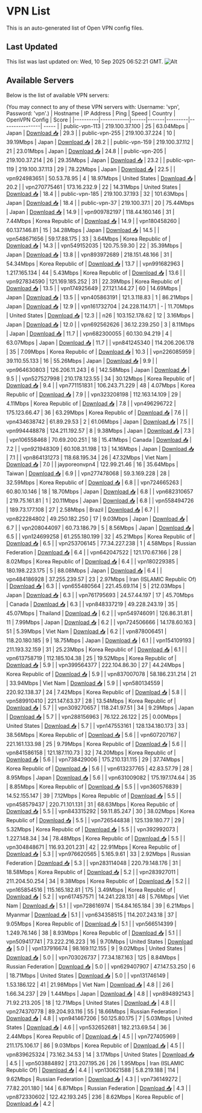 # VPN List

This is an auto-generated list of Open VPN config files.

## Last Updated

This list was last updated on: Wed, 10 Sep 2025 06:52:21 GMT.
![Alt](https://repobeats.axiom.co/api/embed/186b98318ef1479477931607c1ad7d823f12451f.svg "Repobeats analytics image")

## Available Servers

Below is the list of available VPN servers:

(You may connect to any of these VPN servers with: Username: 'vpn', Password: 'vpn'.)
| Hostname | IP Address | Ping | Speed | Country | OpenVPN Config | Score |
|----------|------------|------|-------|---------|----------------| ----- |
| public-vpn-113 | 219.100.37.100 | 25 | 63.04Mbps | Japan | [Download 📥](./configs/server_0_JP.ovpn) | 29.3 |
| public-vpn-255 | 219.100.37.224 | 10 | 39.19Mbps | Japan | [Download 📥](./configs/server_1_JP.ovpn) | 28.2 |
| public-vpn-159 | 219.100.37.112 | 21 | 23.01Mbps | Japan | [Download 📥](./configs/server_2_JP.ovpn) | 24.8 |
| public-vpn-205 | 219.100.37.214 | 26 | 29.35Mbps | Japan | [Download 📥](./configs/server_3_JP.ovpn) | 23.2 |
| public-vpn-119 | 219.100.37.113 | 29 | 78.22Mbps | Japan | [Download 📥](./configs/server_4_JP.ovpn) | 22.5 |
| vpn924983651 | 50.53.78.95 | 4 | 18.97Mbps | United States | [Download 📥](./configs/server_5_US.ovpn) | 20.2 |
| vpn270775461 | 173.16.232.9 | 22 | 14.31Mbps | United States | [Download 📥](./configs/server_6_US.ovpn) | 18.4 |
| public-vpn-185 | 219.100.37.193 | 32 | 101.63Mbps | Japan | [Download 📥](./configs/server_7_JP.ovpn) | 18.4 |
| public-vpn-37 | 219.100.37.1 | 20 | 75.44Mbps | Japan | [Download 📥](./configs/server_8_JP.ovpn) | 14.9 |
| vpn909782197 | 118.44.160.146 | 31 | 7.44Mbps | Korea Republic of | [Download 📥](./configs/server_9_KR.ovpn) | 14.9 |
| vpn180458260 | 60.137.146.81 | 15 | 34.28Mbps | Japan | [Download 📥](./configs/server_10_JP.ovpn) | 14.5 |
| vpn548671656 | 59.17.88.175 | 33 | 3.64Mbps | Korea Republic of | [Download 📥](./configs/server_11_KR.ovpn) | 14.3 |
| vpn549152035 | 120.75.59.30 | 22 | 35.39Mbps | Japan | [Download 📥](./configs/server_12_JP.ovpn) | 13.8 |
| vpn893972689 | 218.151.48.166 | 31 | 54.34Mbps | Korea Republic of | [Download 📥](./configs/server_13_KR.ovpn) | 13.7 |
| vpn991682963 | 1.217.165.134 | 44 | 5.43Mbps | Korea Republic of | [Download 📥](./configs/server_14_KR.ovpn) | 13.6 |
| vpn927834590 | 121.169.185.252 | 31 | 22.39Mbps | Korea Republic of | [Download 📥](./configs/server_15_KR.ovpn) | 13.5 |
| vpn174925649 | 27.121.144.27 | 60 | 14.69Mbps | Japan | [Download 📥](./configs/server_16_JP.ovpn) | 13.5 |
| vpn405863191 | 121.3.118.83 | 1 | 86.21Mbps | Japan | [Download 📥](./configs/server_17_JP.ovpn) | 12.9 |
| vpn161732704 | 24.228.114.171 | - | 11.70Mbps | United States | [Download 📥](./configs/server_18_US.ovpn) | 12.3 |
| n26 | 103.152.178.62 | 12 | 3.16Mbps | Japan | [Download 📥](./configs/server_19_JP.ovpn) | 12.0 |
| vpn692562626 | 36.12.239.250 | 3 | 8.11Mbps | Japan | [Download 📥](./configs/server_20_JP.ovpn) | 11.7 |
| vpn682300055 | 60.130.94.219 | 4 | 63.07Mbps | Japan | [Download 📥](./configs/server_21_JP.ovpn) | 11.7 |
| vpn841245340 | 114.206.206.178 | 35 | 7.09Mbps | Korea Republic of | [Download 📥](./configs/server_22_KR.ovpn) | 10.3 |
| vpn226085959 | 39.110.55.133 | 16 | 55.26Mbps | Japan | [Download 📥](./configs/server_23_JP.ovpn) | 9.9 |
| vpn964630803 | 126.206.11.243 | 6 | 142.58Mbps | Japan | [Download 📥](./configs/server_24_JP.ovpn) | 9.5 |
| vpn527527998 | 210.178.123.55 | 34 | 30.12Mbps | Korea Republic of | [Download 📥](./configs/server_25_KR.ovpn) | 9.4 |
| vpn771151831 | 106.243.71.229 | 48 | 4.07Mbps | Korea Republic of | [Download 📥](./configs/server_26_KR.ovpn) | 7.9 |
| vpn323208198 | 112.163.14.109 | 29 | 4.11Mbps | Korea Republic of | [Download 📥](./configs/server_27_KR.ovpn) | 7.8 |
| vpn496296722 | 175.123.66.47 | 36 | 63.29Mbps | Korea Republic of | [Download 📥](./configs/server_28_KR.ovpn) | 7.6 |
| vpn434638742 | 61.89.29.53 | 2 | 61.06Mbps | Japan | [Download 📥](./configs/server_29_JP.ovpn) | 7.5 |
| vpn994448878 | 124.211.192.57 | 8 | 9.38Mbps | Japan | [Download 📥](./configs/server_30_JP.ovpn) | 7.3 |
| vpn106558468 | 70.69.200.251 | 18 | 15.41Mbps | Canada | [Download 📥](./configs/server_31_CA.ovpn) | 7.2 |
| vpn921948309 | 60.108.31.198 | 13 | 14.16Mbps | Japan | [Download 📥](./configs/server_32_JP.ovpn) | 7.1 |
| vpn864131273 | 118.68.195.34 | 26 | 47.32Mbps | Viet Nam | [Download 📥](./configs/server_33_VN.ovpn) | 7.0 |
| jayporeonvpn4 | 122.99.21.46 | 16 | 35.64Mbps | Taiwan | [Download 📥](./configs/server_34_TW.ovpn) | 6.9 |
| vpn277478068 | 59.3.169.228 | 28 | 32.59Mbps | Korea Republic of | [Download 📥](./configs/server_35_KR.ovpn) | 6.8 |
| vpn724665263 | 60.80.10.146 | 18 | 18.70Mbps | Japan | [Download 📥](./configs/server_36_JP.ovpn) | 6.8 |
| vpn682310657 | 219.75.161.81 | 1 | 20.11Mbps | Japan | [Download 📥](./configs/server_37_JP.ovpn) | 6.8 |
| vpn558494726 | 189.73.177.108 | 27 | 2.58Mbps | Brazil | [Download 📥](./configs/server_38_BR.ovpn) | 6.7 |
| vpn822284802 | 49.250.182.250 | 17 | 9.03Mbps | Japan | [Download 📥](./configs/server_39_JP.ovpn) | 6.7 |
| vpn208044097 | 60.73.186.79 | 5 | 8.56Mbps | Japan | [Download 📥](./configs/server_40_JP.ovpn) | 6.5 |
| vpn124699258 | 61.255.180.199 | 32 | 45.21Mbps | Korea Republic of | [Download 📥](./configs/server_41_KR.ovpn) | 6.5 |
| vpn253706145 | 77.34.227.238 | 1 | 4.58Mbps | Russian Federation | [Download 📥](./configs/server_42_RU.ovpn) | 6.4 |
| vpn642047522 | 121.170.67.166 | 28 | 8.02Mbps | Korea Republic of | [Download 📥](./configs/server_43_KR.ovpn) | 6.4 |
| vpn180229385 | 180.198.223.175 | 5 | 88.08Mbps | Japan | [Download 📥](./configs/server_44_JP.ovpn) | 6.4 |
| vpn484186928 | 37.255.239.57 | 23 | 2.97Mbps | Iran (ISLAMIC Republic Of) | [Download 📥](./configs/server_45_IR.ovpn) | 6.3 |
| vpn655480564 | 221.45.69.114 | 5 | 212.03Mbps | Japan | [Download 📥](./configs/server_46_JP.ovpn) | 6.3 |
| vpn761795693 | 24.57.44.197 | 17 | 45.70Mbps | Canada | [Download 📥](./configs/server_47_CA.ovpn) | 6.3 |
| vpn848337219 | 49.228.243.19 | 35 | 45.07Mbps | Thailand | [Download 📥](./configs/server_48_TH.ovpn) | 6.2 |
| vpn549746091 | 126.86.31.81 | 11 | 7.99Mbps | Japan | [Download 📥](./configs/server_49_JP.ovpn) | 6.2 |
| vpn724506666 | 14.178.60.163 | 51 | 5.39Mbps | Viet Nam | [Download 📥](./configs/server_50_VN.ovpn) | 6.2 |
| vpn878006451 | 118.20.180.185 | 9 | 18.75Mbps | Japan | [Download 📥](./configs/server_51_JP.ovpn) | 6.1 |
| vpn154109193 | 211.193.32.159 | 31 | 25.23Mbps | Korea Republic of | [Download 📥](./configs/server_52_KR.ovpn) | 6.1 |
| vpn613758719 | 112.185.104.38 | 25 | 19.52Mbps | Korea Republic of | [Download 📥](./configs/server_53_KR.ovpn) | 5.9 |
| vpn399564377 | 222.104.86.30 | 27 | 44.24Mbps | Korea Republic of | [Download 📥](./configs/server_54_KR.ovpn) | 5.9 |
| vpn837007078 | 58.186.231.214 | 21 | 33.94Mbps | Viet Nam | [Download 📥](./configs/server_55_VN.ovpn) | 5.9 |
| vpn580134559 | 220.92.138.37 | 24 | 7.42Mbps | Korea Republic of | [Download 📥](./configs/server_56_KR.ovpn) | 5.8 |
| vpn589910410 | 221.147.63.37 | 28 | 13.54Mbps | Korea Republic of | [Download 📥](./configs/server_57_KR.ovpn) | 5.7 |
| vpn309270657 | 118.241.97.51 | 34 | 9.29Mbps | Japan | [Download 📥](./configs/server_58_JP.ovpn) | 5.7 |
| vpn288156963 | 76.122.26.122 | 25 | 0.00Mbps | United States | [Download 📥](./configs/server_59_US.ovpn) | 5.7 |
| vpn147553161 | 128.134.180.173 | 33 | 38.56Mbps | Korea Republic of | [Download 📥](./configs/server_60_KR.ovpn) | 5.6 |
| vpn607207167 | 221.161.133.98 | 25 | 9.79Mbps | Korea Republic of | [Download 📥](./configs/server_61_KR.ovpn) | 5.6 |
| vpn841586158 | 121.187.110.73 | 32 | 74.20Mbps | Korea Republic of | [Download 📥](./configs/server_62_KR.ovpn) | 5.6 |
| vpn738429006 | 175.210.131.115 | 29 | 37.74Mbps | Korea Republic of | [Download 📥](./configs/server_63_KR.ovpn) | 5.6 |
| vpn613237765 | 42.83.57.79 | 28 | 8.95Mbps | Japan | [Download 📥](./configs/server_64_JP.ovpn) | 5.6 |
| vpn631009082 | 175.197.174.64 | 35 | 8.85Mbps | Korea Republic of | [Download 📥](./configs/server_65_KR.ovpn) | 5.5 |
| vpn360576839 | 14.52.155.147 | 39 | 7.12Mbps | Korea Republic of | [Download 📥](./configs/server_66_KR.ovpn) | 5.5 |
| vpn458579437 | 220.71.101.131 | 31 | 68.63Mbps | Korea Republic of | [Download 📥](./configs/server_67_KR.ovpn) | 5.5 |
| vpn843315292 | 59.11.85.247 | 30 | 38.02Mbps | Korea Republic of | [Download 📥](./configs/server_68_KR.ovpn) | 5.5 |
| vpn726544838 | 125.139.180.77 | 29 | 5.32Mbps | Korea Republic of | [Download 📥](./configs/server_69_KR.ovpn) | 5.5 |
| vpn392992073 | 1.227.148.34 | 34 | 78.48Mbps | Korea Republic of | [Download 📥](./configs/server_70_KR.ovpn) | 5.5 |
| vpn304848671 | 116.93.201.231 | 42 | 22.91Mbps | Korea Republic of | [Download 📥](./configs/server_71_KR.ovpn) | 5.3 |
| vpn976620565 | 5.165.9.61 | 33 | 2.92Mbps | Russian Federation | [Download 📥](./configs/server_72_RU.ovpn) | 5.3 |
| vpn283114048 | 220.79.148.176 | 31 | 18.58Mbps | Korea Republic of | [Download 📥](./configs/server_73_KR.ovpn) | 5.2 |
| vpn283927011 | 211.204.50.254 | 34 | 9.38Mbps | Korea Republic of | [Download 📥](./configs/server_74_KR.ovpn) | 5.2 |
| vpn165854516 | 115.165.182.81 | 175 | 3.49Mbps | Korea Republic of | [Download 📥](./configs/server_75_KR.ovpn) | 5.2 |
| vpn617457571 | 14.241.228.131 | 48 | 5.76Mbps | Viet Nam | [Download 📥](./configs/server_76_VN.ovpn) | 5.1 |
| vpn728616974 | 154.84.165.184 | 39 | 6.21Mbps | Myanmar | [Download 📥](./configs/server_77_MM.ovpn) | 5.1 |
| vpn634358515 | 114.207.243.18 | 37 | 9.05Mbps | Korea Republic of | [Download 📥](./configs/server_78_KR.ovpn) | 5.1 |
| vpn566514399 | 1.249.76.146 | 38 | 8.93Mbps | Korea Republic of | [Download 📥](./configs/server_79_KR.ovpn) | 5.1 |
| vpn509417741 | 73.222.216.223 | 16 | 9.70Mbps | United States | [Download 📥](./configs/server_80_US.ovpn) | 5.0 |
| vpn137916674 | 98.169.112.155 | 9 | 9.02Mbps | United States | [Download 📥](./configs/server_81_US.ovpn) | 5.0 |
| vpn703026737 | 77.34.187.163 | 125 | 8.84Mbps | Russian Federation | [Download 📥](./configs/server_82_RU.ovpn) | 5.0 |
| vpn629407907 | 47.147.53.250 | 6 | 18.71Mbps | United States | [Download 📥](./configs/server_83_US.ovpn) | 5.0 |
| vpn131746149 | 1.53.186.122 | 41 | 21.98Mbps | Viet Nam | [Download 📥](./configs/server_84_VN.ovpn) | 4.8 |
| 2i6 | 1.66.34.237 | 29 | 1.44Mbps | Japan | [Download 📥](./configs/server_85_JP.ovpn) | 4.8 |
| vpn894892143 | 71.92.213.205 | 18 | 12.71Mbps | United States | [Download 📥](./configs/server_86_US.ovpn) | 4.8 |
| vpn274370778 | 89.204.93.116 | 55 | 18.66Mbps | Russian Federation | [Download 📥](./configs/server_87_RU.ovpn) | 4.8 |
| vpn941467206 | 50.125.80.175 | 7 | 5.03Mbps | United States | [Download 📥](./configs/server_88_US.ovpn) | 4.6 |
| vpn532652681 | 182.213.69.54 | 36 | 2.44Mbps | Korea Republic of | [Download 📥](./configs/server_89_KR.ovpn) | 4.5 |
| vpn727405969 | 211.175.106.17 | 86 | 9.03Mbps | Korea Republic of | [Download 📥](./configs/server_90_KR.ovpn) | 4.5 |
| vpn839625324 | 73.162.34.53 | 14 | 3.17Mbps | United States | [Download 📥](./configs/server_91_US.ovpn) | 4.5 |
| vpn503884892 | 213.207.195.26 | 26 | 1.95Mbps | Iran (ISLAMIC Republic Of) | [Download 📥](./configs/server_92_IR.ovpn) | 4.4 |
| vpn130621588 | 5.8.219.188 | 114 | 9.62Mbps | Russian Federation | [Download 📥](./configs/server_93_RU.ovpn) | 4.3 |
| vpn736149272 | 77.82.201.180 | 144 | 6.87Mbps | Russian Federation | [Download 📥](./configs/server_94_RU.ovpn) | 4.3 |
| vpn872330602 | 122.42.193.245 | 236 | 8.62Mbps | Korea Republic of | [Download 📥](./configs/server_95_KR.ovpn) | 4.2 |
